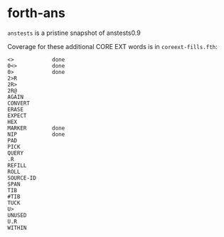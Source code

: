 forth-ans
=========

`anstests` is a pristine snapshot of anstests0.9

Coverage for these additional CORE EXT words is in `coreext-fills.fth`:

    <>            done
    0<>           done
    0>            done
    2>R
    2R>
    2R@
    AGAIN
    CONVERT
    ERASE
    EXPECT
    HEX
    MARKER        done
    NIP           done
    PAD
    PICK
    QUERY
    .R
    REFILL
    ROLL
    SOURCE-ID
    SPAN
    TIB
    #TIB
    TUCK
    U>
    UNUSED
    U.R
    WITHIN

